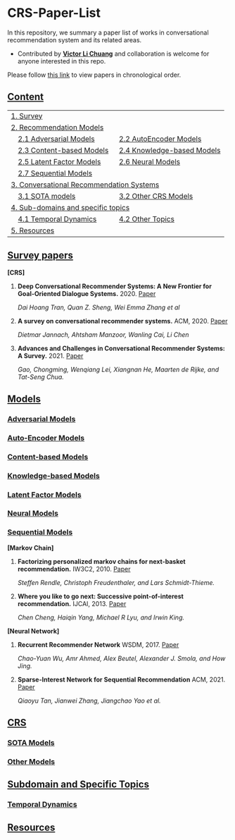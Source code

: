 # CRS-Paper-List
In this repository, we summary a paper list of works in conversational recommendation system and its related areas.


- Contributed by **[Victor Li Chuang](github.com/xiaowudeshen)** and collaboration is welcome for anyone interested in this repo.

Please follow [this link](./README_by_year.md) to view papers in chronological order. 

## [Content](#content)

<table>
<tr><td colspan="2"><a href="#survey-papers">1. Survey</a></td></tr> 
<tr><td colspan="2"><a href="#models">2. Recommendation Models</a></td></tr>
<tr>
    <td>&emsp;<a href="#adversarial-models">2.1 Adversarial Models</a></td>
    <td>&ensp;<a href="#autoencoder-models">2.2 AutoEncoder Models</a></td>
</tr>
<tr>
    <td>&emsp;<a href="#content-based-models">2.3 Content-based Models</a></td>
    <td>&ensp;<a href="#knowledge-based-modelss">2.4 Knowledge-based Models</a></td>
</tr>
<tr>
    <td>&emsp;<a href="#latent-factor-models">2.5 Latent Factor Models</a></td>
    <td>&ensp;<a href="#neural-models">2.6 Neural Models</a></td>
</tr>
<tr>
    <td>&emsp;<a href="#sequential-models">2.7 Sequential Models</a></td>
</tr>

<tr><td colspan="3"><a href="#crs">3. Conversational Recommendation Systems</a></td></tr> 
<tr>
    <td>&emsp;<a href="#sota-models">3.1 SOTA models</a></td>
    <td>&ensp;<a href="#other-models">3.2 Other CRS Models</a></td>
</tr> 

<tr><td colspan="2"><a href="#sub-domain-and-specific-topics">4. Sub-domains and specific topics</a></td></tr>
<tr>
    <td>&emsp;<a href="#temporal-dynamics">4.1 Temporal Dynamics</a></td>
    <td>&ensp;<a href="#other-topics">4.2 Other Topics</a></td>
</tr>     
    
<tr><td colspan="2"><a href="#resources">5. Resources</a></td></tr>
</table>

## [Survey papers](#content)

**[CRS]**


1. **Deep Conversational Recommender Systems: A New Frontier for Goal-Oriented Dialogue Systems.** 2020. [Paper](https://arxiv.org/pdf/2004.13245.pdf)

    *Dai Hoang Tran, Quan Z. Sheng, Wei Emma Zhang et al*
   
    
2. **A survey on conversational recommender systems.** ACM, 2020. [Paper](https://arxiv.org/pdf/2004.00646.pdf)

    *Dietmar Jannach, Ahtsham Manzoor, Wanling Cai, Li Chen*
    
3. **Advances and Challenges in Conversational Recommender Systems: A Survey.** 2021. [Paper](https://arxiv.org/pdf/2101.09459.pdf)

    *Gao, Chongming, Wenqiang Lei, Xiangnan He, Maarten de Rijke, and Tat-Seng Chua.*


## [Models](#content)   

### [Adversarial Models](#models)
 


    
### [Auto-Encoder Models](#autoencoder-models)





### [Content-based Models](#content-based-models)





### [Knowledge-based Models](#knowledge-based-models)



### [Latent Factor Models](#latent-factor-models)



### [Neural Models](#neural-models)



### [Sequential Models](#sequential-models) 

**[Markov Chain]**

1. **Factorizing personalized markov chains for next-basket recommendation.** IW3C2, 2010. [Paper](https://dl.acm.org/doi/10.1145/1772690.1772773)

   *Steffen Rendle, Christoph Freudenthaler, and Lars Schmidt-Thieme.*
   
2. **Where you like to go next: Successive point-of-interest recommendation.** IJCAI, 2013. [Paper](https://citeseerx.ist.psu.edu/viewdoc/download?doi=10.1.1.415.7078&rep=rep1&type=pdf)

    *Chen Cheng, Haiqin Yang, Michael R Lyu, and Irwin King.*

**[Neural Network]**

1. **Recurrent Recommender Network** WSDM, 2017. [Paper](https://cseweb.ucsd.edu/classes/fa17/cse291-b/reading/rrn_wsdm2017.pdf)

    *Chao-Yuan Wu, Amr Ahmed, Alex Beutel, Alexander J. Smola, and How Jing.*

3. **Sparse-Interest Network for Sequential Recommendation** ACM, 2021. [Paper](https://arxiv.org/pdf/2102.09267.pdf) 
   
   *Qiaoyu Tan, Jianwei Zhang, Jiangchao Yao et al.*    
    
  
## [CRS](#content)



### [SOTA Models](#crs)



### [Other Models](#other-models)



## [Subdomain and Specific Topics](#sub-domain-and-specific-topics)



### [Temporal Dynamics](#sub-domain-and-specific-topics)


## [Resources](#resources)

